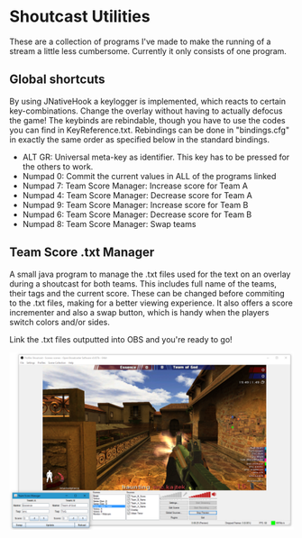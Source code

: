 # Shoutcast Utilities
These are a collection of programs I've made to make the running of a stream a little less cumbersome. Currently it only consists of one program.

## Global shortcuts
By using JNativeHook a keylogger is implemented, which reacts to certain key-combinations. Change the overlay without having to actually defocus the game!
The keybinds are rebindable, though you have to use the codes you can find in KeyReference.txt. Rebindings can be done in "bindings.cfg" in exactly the same order as specified below in the standard bindings.

- ALT GR: Universal meta-key as identifier. This key has to be pressed for the others to work.
- Numpad 0: Commit the current values in ALL of the programs linked
- Numpad 7: Team Score Manager: Increase score for Team A
- Numpad 4: Team Score Manager: Decrease score for Team A
- Numpad 9: Team Score Manager: Increase score for Team B
- Numpad 6: Team Score Manager: Decrease score for Team B
- Numpad 8: Team Score Manager: Swap teams

## Team Score .txt Manager
A small java program to manage the .txt files used for the text on an overlay during a shoutcast for both teams. This includes full name of the teams, their tags and the current score.
These can be changed before commiting to the .txt files, making for a better viewing experience. It also offers a score incrementer and also a swap button, which is handy when the players switch colors and/or sides.

Link the .txt files outputted into OBS and you're ready to go!

![Alt text](/TeamScoreManager.png?raw=true "OBS using the output of the program")
